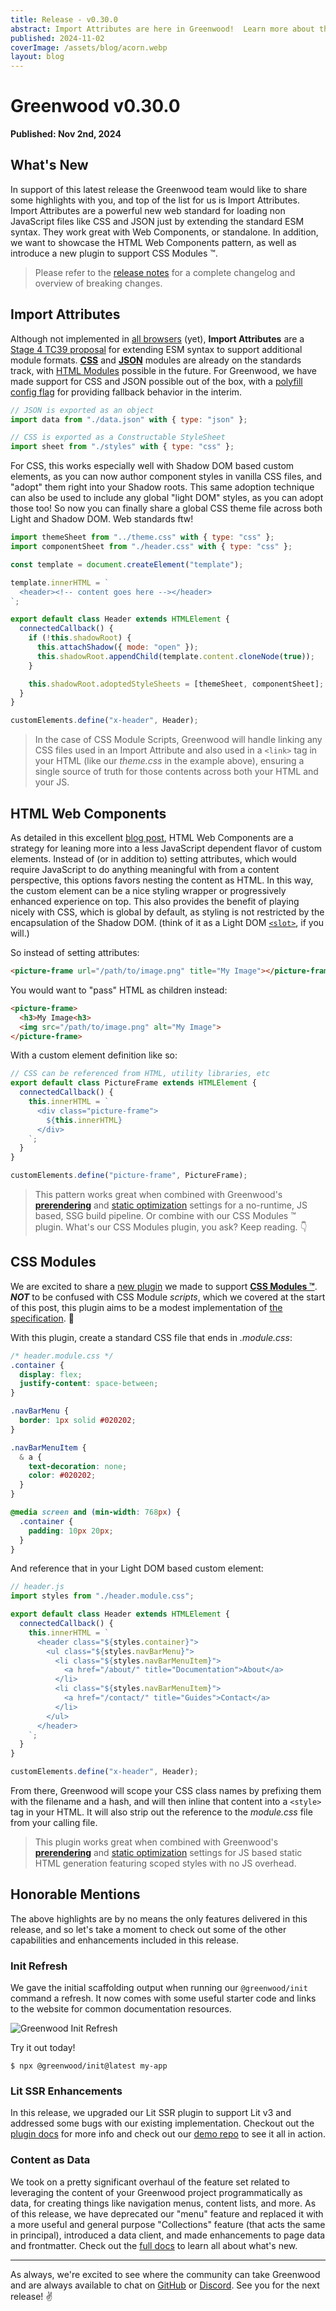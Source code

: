```yaml
---
title: Release - v0.30.0
abstract: Import Attributes are here in Greenwood!  Learn more about them and other key highlights from this release.
published: 2024-11-02
coverImage: /assets/blog/acorn.webp
layout: blog
---
```


# Greenwood v0.30.0

**Published: Nov 2nd, 2024**

## What's New

In support of this latest release the Greenwood team would like to share some highlights with you, and top of the list for us is Import Attributes. Import Attributes are a powerful new web standard for loading non JavaScript files like CSS and JSON just by extending the standard ESM syntax. They work great with Web Components, or standalone. In addition, we want to showcase the HTML Web Components pattern, as well as introduce a new plugin to support CSS Modules ™️.

> Please refer to the [release notes](https://github.com/ProjectEvergreen/greenwood/releases/tag/v0.30.0) for a complete changelog and overview of breaking changes.

## Import Attributes

Although not implemented in [all browsers](https://github.com/web-platform-tests/interop/issues/733) (yet), **Import Attributes** are a [Stage 4 TC39 proposal](https://github.com/tc39/proposal-import-attributes) for extending ESM syntax to support additional module formats. [**CSS**](https://github.com/web-platform-tests/interop/issues/703) and [**JSON**](https://github.com/web-platform-tests/interop/issues/705) modules are already on the standards track, with [HTML Modules](https://github.com/WICG/webcomponents/blob/gh-pages/proposals/html-modules-explainer.md) possible in the future. For Greenwood, we have made support for CSS and JSON possible out of the box, with a [polyfill config flag](/docs/reference/configuration/#polyfills) for providing fallback behavior in the interim.

<!-- eslint-disable no-unused-vars -->

```js
// JSON is exported as an object
import data from "./data.json" with { type: "json" };

// CSS is exported as a Constructable StyleSheet
import sheet from "./styles" with { type: "css" };
```

<!-- eslint-enable no-unused-vars -->

For CSS, this works especially well with Shadow DOM based custom elements, as you can now author component styles in vanilla CSS files, and "adopt" them right into your Shadow roots. This same adoption technique can also be used to include any global "light DOM" styles, as you can adopt those too! So now you can finally share a global CSS theme file across both Light and Shadow DOM. Web standards ftw!

```js
import themeSheet from "../theme.css" with { type: "css" };
import componentSheet from "./header.css" with { type: "css" };

const template = document.createElement("template");

template.innerHTML = `
  <header><!-- content goes here --></header>
`;

export default class Header extends HTMLElement {
  connectedCallback() {
    if (!this.shadowRoot) {
      this.attachShadow({ mode: "open" });
      this.shadowRoot.appendChild(template.content.cloneNode(true));
    }

    this.shadowRoot.adoptedStyleSheets = [themeSheet, componentSheet];
  }
}

customElements.define("x-header", Header);
```

> In the case of CSS Module Scripts, Greenwood will handle linking any CSS files used in an Import Attribute and also used in a `<link>` tag in your HTML (like our _theme.css_ in the example above), ensuring a single source of truth for those contents across both your HTML and your JS.

## HTML Web Components

As detailed in this excellent [blog post](https://blog.jim-nielsen.com/2023/html-web-components/), HTML Web Components are a strategy for leaning more into a less JavaScript dependent flavor of custom elements. Instead of (or in addition to) setting attributes, which would require JavaScript to do anything meaningful with from a content perspective, this options favors nesting the content as HTML. In this way, the custom element can be a nice styling wrapper or progressively enhanced experience on top. This also provides the benefit of playing nicely with CSS, which is global by default, as styling is not restricted by the encapsulation of the Shadow DOM. (think of it as a Light DOM [`<slot>`](https://developer.mozilla.org/en-US/docs/Web/API/Web_components/Using_templates_and_slots), if you will.)

So instead of setting attributes:

```html
<picture-frame url="/path/to/image.png" title="My Image"></picture-frame>
```

You would want to "pass" HTML as children instead:

```html
<picture-frame>
  <h3>My Image<h3>
  <img src="/path/to/image.png" alt="My Image">
</picture-frame>
```

With a custom element definition like so:

```js
// CSS can be referenced from HTML, utility libraries, etc
export default class PictureFrame extends HTMLElement {
  connectedCallback() {
    this.innerHTML = `
      <div class="picture-frame">
        ${this.innerHTML}
      </div>
    `;
  }
}

customElements.define("picture-frame", PictureFrame);
```

> This pattern works great when combined with Greenwood's [**prerendering**](/docs/reference/configuration/#prerender) and [static optimization](/docs/reference/configuration/#optimization) settings for a no-runtime, JS based, SSG build pipeline. Or combine with our CSS Modules ™️ plugin. What's our CSS Modules plugin, you ask? Keep reading. 👇

## CSS Modules

We are excited to share a [new plugin](/docs/plugins/css-modules/) we made to support [**CSS Modules ™️**](https://github.com/css-modules/css-modules). **_NOT_** to be confused with CSS Module _scripts_, which we covered at the start of this post, this plugin aims to be a modest implementation of [the specification](https://github.com/css-modules/icss). 🙂

With this plugin, create a standard CSS file that ends in _.module.css_:

```css
/* header.module.css */
.container {
  display: flex;
  justify-content: space-between;
}

.navBarMenu {
  border: 1px solid #020202;
}

.navBarMenuItem {
  & a {
    text-decoration: none;
    color: #020202;
  }
}

@media screen and (min-width: 768px) {
  .container {
    padding: 10px 20px;
  }
}
```

And reference that in your Light DOM based custom element:

```js
// header.js
import styles from "./header.module.css";

export default class Header extends HTMLElement {
  connectedCallback() {
    this.innerHTML = `
      <header class="${styles.container}">
        <ul class="${styles.navBarMenu}">
          <li class="${styles.navBarMenuItem}">
            <a href="/about/" title="Documentation">About</a>
          </li>
          <li class="${styles.navBarMenuItem}">
            <a href="/contact/" title="Guides">Contact</a>
          </li>
        </ul>
      </header>
    `;
  }
}

customElements.define("x-header", Header);
```

From there, Greenwood will scope your CSS class names by prefixing them with the filename and a hash, and will then inline that content into a `<style>` tag in your HTML. It will also strip out the reference to the _module.css_ file from your calling file.

> This plugin works great when combined with Greenwood's [**prerendering**](/docs/reference/configuration/#prerender) and [static optimization](/docs/reference/configuration/#optimization) settings for JS based static HTML generation featuring scoped styles with no JS overhead.

## Honorable Mentions

The above highlights are by no means the only features delivered in this release, and so let's take a moment to check out some of the other capabilities and enhancements included in this release.

### Init Refresh

We gave the initial scaffolding output when running our `@greenwood/init` command a refresh. It now comes with some useful starter code and links to the website for common documentation resources.

![Greenwood Init Refresh](/assets/blog/greenwood-init-refresh.webp)

Try it out today!

```shell
$ npx @greenwood/init@latest my-app
```

### Lit SSR Enhancements

In this release, we upgraded our Lit SSR plugin to support Lit v3 and addressed some bugs with our existing implementation. Checkout out the [plugin docs](/docs/plugins/lit-ssr/) for more info and check out our [demo repo](https://github.com/thescientist13/greenwood-lit-ssr) to see it all in action.

### Content as Data

We took on a pretty significant overhaul of the feature set related to leveraging the content of your Greenwood project programmatically as data, for creating things like navigation menus, content lists, and more. As of this release, we have deprecated our "menu" feature and replaced it with a more useful and general purpose "Collections" feature (that acts the same in principal), introduced a data client, and made enhancements to page data and frontmatter. Check out the [full docs](/docs/content-as-data/) to learn all about what's new.

---

As always, we're excited to see where the community can take Greenwood and are always available to chat on [GitHub](https://github.com/ProjectEvergreen/greenwood) or [Discord](/discord/). See you for the next release! ✌️
